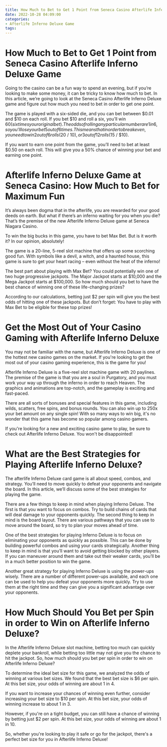 ```yaml
---
title: How Much to Bet to Get 1 Point from Seneca Casino Afterlife Inferno Deluxe Game
date: 2022-10-28 04:09:00
categories:
- Afterlife Inferno Deluxe Game
tags:
---
```



#  How Much to Bet to Get 1 Point from Seneca Casino Afterlife Inferno Deluxe Game

Going to the casino can be a fun way to spend an evening, but if you’re looking to make some money, it can be tricky to know how much to bet. In this article, we’re going to look at the Seneca Casino Afterlife Inferno Deluxe game and figure out how much you need to bet in order to get one point.

The game is played with a six-sided die, and you can bet between $0.01 and $10 on each roll. If you bet $10 and roll a six, you’ll win $60 (six times your original bet). The odds of rolling any particular number are 1 in 6, so you’ll lose your bet 5 out of 6 times. This means that in order to break even, you need to win 2 out of 6 rolls ($20 / $10), or 3 out of 12 rolls ($15 / $10).

If you want to earn one point from the game, you’ll need to bet at least $0.50 on each roll. This will give you a 50% chance of winning your bet and earning one point.

#  Afterlife Inferno Deluxe Game at Seneca Casino: How Much to Bet for Maximum Fun

It’s always been dogma that in the afterlife, you are rewarded for your good deeds on earth. But what if there’s an inferno waiting for you when you die? That’s the premise of the new Afterlife Inferno Deluxe game at Seneca Niagara Casino.

To win the big bucks in this game, you have to bet Max Bet. But is it worth it? In our opinion, absolutely!

The game is a 20-line, 5-reel slot machine that offers up some scorching good fun. With symbols like a devil, a witch, and a haunted house, this game is sure to get your heart racing – even without the heat of the inferno!

The best part about playing with Max Bet? You could potentially win one of two huge progressive jackpots. The Major Jackpot starts at $10,000 and the Mega Jackpot starts at $100,000. So how much should you bet to have the best chance of winning one of these life-changing prizes?

According to our calculations, betting just $2 per spin will give you the best odds of hitting one of these jackpots. But don’t forget: You have to play with Max Bet to be eligible for these top prizes!

#  Get the Most Out of Your Casino Gaming with Afterlife Inferno Deluxe

You may not be familiar with the name, but Afterlife Inferno Deluxe is one of the hottest new casino games on the market. If you're looking to get the most out of your casino gaming experience, this is the game for you!

Afterlife Inferno Deluxe is a five-reel slot machine game with 20 paylines. The premise of the game is that you are a soul in Purgatory, and you must work your way up through the inferno in order to reach Heaven. The graphics and animations are top-notch, and the gameplay is exciting and fast-paced.

There are all sorts of bonuses and special features in this game, including wilds, scatters, free spins, and bonus rounds. You can also win up to 250x your bet amount on any single spin! With so many ways to win big, it's no wonder that this game has become so popular among casino gamers.

If you're looking for a new and exciting casino game to play, be sure to check out Afterlife Inferno Deluxe. You won't be disappointed!

#  What are the Best Strategies for Playing Afterlife Inferno Deluxe?

The afterlife Inferno Deluxe card game is all about speed, combos, and strategy. You’ll need to move quickly to defeat your opponents and navigate the board. In this article, we’ll discuss some of the best strategies for playing the game.

There are a few things to keep in mind when playing Inferno Deluxe. The first is that you want to focus on combos. Try to build chains of cards that will deal damage to your opponents quickly. The second thing to keep in mind is the board layout. There are various pathways that you can use to move around the board, so try to plan your moves ahead of time.

One of the best strategies for playing Inferno Deluxe is to focus on eliminating your opponents as quickly as possible. This can be done by building powerful combos and using your cards strategically. Another thing to keep in mind is that you’ll want to avoid getting blocked by other players. If you can maneuver around them and take out their weaker cards, you’ll be in a much better position to win the game.

Another great strategy for playing Inferno Deluxe is using the power-ups wisely. There are a number of different power-ups available, and each one can be used to help you defeat your opponents more quickly. Try to use them at the right time and they can give you a significant advantage over your opponents.

#  How Much Should You Bet per Spin in order to Win on Afterlife Inferno Deluxe?

In the Afterlife Inferno Deluxe slot machine, betting too much can quickly deplete your bankroll, while betting too little may not give you the chance to hit the jackpot. So, how much should you bet per spin in order to win on Afterlife Inferno Deluxe?

To determine the ideal bet size for this game, we analyzed the odds of winning at various bet sizes. We found that the best bet size is $6 per spin. At this bet size, your odds of winning are about 1 in 4.

If you want to increase your chances of winning even further, consider increasing your bet size to $10 per spin. At this bet size, your odds of winning increase to about 1 in 3.

However, if you're on a tight budget, you can still have a chance of winning by betting just $2 per spin. At this bet size, your odds of winning are about 1 in 10.

So, whether you're looking to play it safe or go for the jackpot, there's a perfect bet size for you in Afterlife Inferno Deluxe!